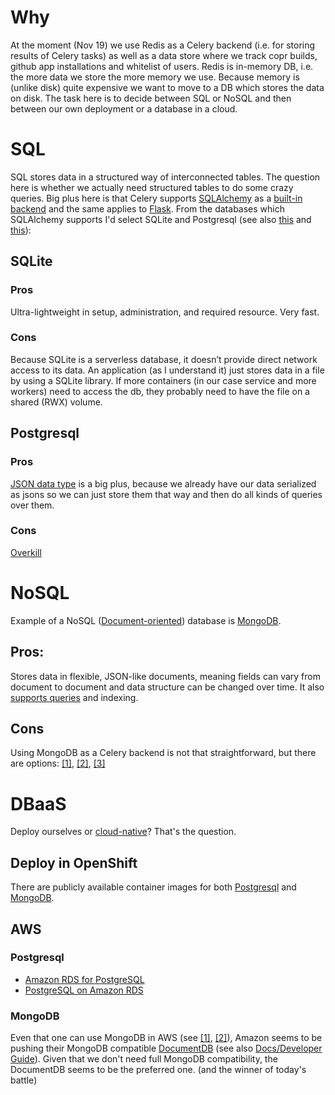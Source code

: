 # Why

At the moment (Nov 19) we use Redis as a Celery backend (i.e. for storing results of Celery tasks) as well as a data store where we track copr builds, github app installations and whitelist of users.
Redis is in-memory DB, i.e. the more data we store the more memory we use.
Because memory is (unlike disk) quite expensive we want to move to a DB which stores the data on disk.
The task here is to decide between SQL or NoSQL and then between our own deployment or a database in a cloud.

# SQL

SQL stores data in a structured way of interconnected tables.
The question here is whether we actually need structured tables to do some crazy queries.
Big plus here is that Celery supports [SQLAlchemy](https://www.sqlalchemy.org) as a [built-in backend](https://docs.celeryproject.org/en/latest/getting-started/first-steps-with-celery.html#keeping-results) and the same applies to [Flask](https://github.com/pallets/flask-sqlalchemy).
From the databases which SQLAlchemy supports I'd select SQLite and Postgresql (see also [this](https://tableplus.com/blog/2018/08/sqlite-vs-postgresql-which-database-to-use-and-why.html) and [this](https://www.digitalocean.com/community/tutorials/sqlite-vs-mysql-vs-postgresql-a-comparison-of-relational-database-management-systems)):

## SQLite

### Pros

Ultra-lightweight in setup, administration, and required resource. Very fast.

### Cons

Because SQLite is a serverless database, it doesn’t provide direct network access to its data. An application (as I understand it) just stores data in a file by using a SQLite library. If more containers (in our case service and more workers) need to access the db, they probably need to have the file on a shared (RWX) volume.

## Postgresql

### Pros

[JSON data type](http://www.postgresqltutorial.com/postgresql-json) is a big plus, because we already have our data serialized as jsons so we can just store them that way and then do all kinds of queries over them.

### Cons

[Overkill](https://www.digitalocean.com/community/tutorials/sqlite-vs-mysql-vs-postgresql-a-comparison-of-relational-database-management-systems#when-not-to-use-postgresql)

# NoSQL

Example of a NoSQL ([Document-oriented](https://www.digitalocean.com/community/tutorials/a-comparison-of-nosql-database-management-systems-and-models#document-oriented-databases)) database is [MongoDB](https://www.mongodb.com/what-is-mongodb).

## Pros:

Stores data in flexible, JSON-like documents, meaning fields can vary from document to document and data structure can be changed over time. It also [supports queries](https://www.tutorialspoint.com/mongodb/mongodb_query_document.htm) and indexing.

## Cons

Using MongoDB as a Celery backend is not that straightforward, but there are options: [[1]](http://docs.celeryproject.org/en/latest/_modules/celery/backends/mongodb.html), [[2]](https://stackoverflow.com/questions/15740755/working-example-of-celery-with-mongo-db), [[3]](https://stackoverflow.com/questions/53017827/example-celery-v4-2-with-mongodb-results-backend)

# DBaaS

Deploy ourselves or [cloud-native](https://en.wikipedia.org/wiki/Cloud_database)? That's the question.

## Deploy in OpenShift

There are publicly available container images for both [Postgresql](https://docs.openshift.com/container-platform/3.11/using_images/db_images/postgresql.html) and [MongoDB](https://docs.openshift.com/container-platform/3.11/using_images/db_images/mongodb.html).

## AWS

### Postgresql

- [Amazon RDS for PostgreSQL](https://aws.amazon.com/rds/postgresql)
- [PostgreSQL on Amazon RDS](https://docs.aws.amazon.com/AmazonRDS/latest/UserGuide/CHAP_PostgreSQL.html)

### MongoDB

Even that one can use MongoDB in AWS (see [[1]](https://docs.aws.amazon.com/quickstart/latest/mongodb/welcome.html), [[2]](https://aws.amazon.com/quickstart/architecture/mongodb)), Amazon seems to be pushing their MongoDB compatible [DocumentDB](https://aws.amazon.com/documentdb) (see also [Docs/Developer Guide](https://docs.aws.amazon.com/documentdb/latest/developerguide)).
Given that we don't need full MongoDB compatibility, the DocumentDB seems to be the preferred one. (and the winner of today's battle)
